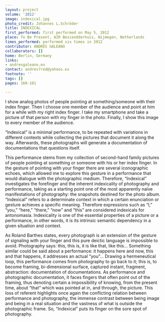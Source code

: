```yaml
---
layout: project
volume: '2012'
image: indexical.jpg
photo_credit: Johannes L.Schröder
title: INDEXICAL
first_performed: first performed on May 5, 2012
place: To Be Present, AIR Besiendderhuis, Nijmegen, Netherlands
times_performed: performed six times in 2012
contributor: ANDRÉS GALEANO
collaborators: []
home: Berlin, Germany
links:
- andresgaleano.eu
contact: andres7red@yahoos.es
footnote: ''
tags: []
pages: 160-161

---
```


I show analog photos of people pointing at something/someone with their index finger. Then I choose one member of the audience and point at him for a while with my right index finger. I take my smartphone and take a picture of that person with my finger in the photo. Finally, I show this image to every member of the audience.

“Indexical” is a minimal performance, to be repeated with variations in different contexts while collecting the pictures that document it along the way. Afterwards, these photographs will generate a documentation of documentations that questions itself.

This performance stems from my collection of second-hand family pictures of people pointing at something or someone with his or her index finger. In the gesture of pointing with your finger there are several iconographic echoes, which allowed me to explore this gesture in a performance that would dialogue with the photographic medium. Therefore, “Indexical” investigates the forefinger and the inherent indexicality of photography and performance, taking as a starting point one of the most apparently naïve manifestations of photography: the snapshots destined for the photo album. “Indexical” refers to a determinate context in which a certain enunciation or gesture achieves a specific meaning. Therefore expressions such as “I,” “you,” “here,” “there,” “now” and “this” are considered indexicals for antonomasia. Indexicality is one of the essential properties of a picture or a performance, in other words, it is its intrinsic semantic dependency in a given situation and context.

As Roland Barthes states, every photograph is an extension of the gesture of signaling with your finger and this pure deictic language is impossible to avoid. Photography says: this, this is, it is like that, like this... Something similar could be said about a performance: it happens here and now, this and that happens, it addresses an actual “you”… Drawing a hermeneutical loop, this performance comes from photography to go back to it; this is, to become framing, bi-dimensional surface, captured instant, fragment, abstraction: documentation of documentations. As performance and photographic documentation, it faces fingers that often point out of the framing, thus denoting certain a impossibility of knowing, from the present time, about “that” which was pointed at in, and through, the picture. This loss of referent highlights once again the conflicting relation between performance and photography, the immense contrast between being image and being in a real situation and the vastness of what is outside the photographic frame. So, “Indexical” puts its finger on the sore spot of photography.
